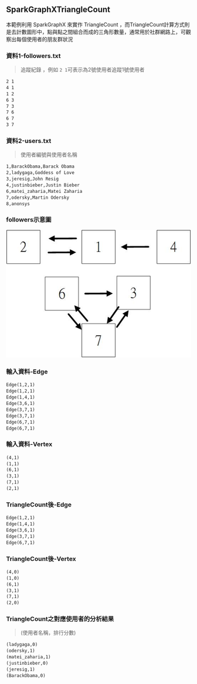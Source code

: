 ## SparkGraphXTriangleCount

本範例利用 SparkGraphX 來實作 TriangleCount ，而TriangleCount計算方式則是去計數圖形中，點與點之間組合而成的三角形數量，通常用於社群網路上，可觀察出每個使用者的朋友群狀況




### 資料1-followers.txt
> 追蹤紀錄 ，例如 `2 1`可表示為2號使用者追蹤1號使用者

```txt
2 1
4 1
1 2
6 3
7 3
7 6
6 7
3 7
```

### 資料2-users.txt
> 使用者編號與使用者名稱

```txt
1,BarackObama,Barack Obama
2,ladygaga,Goddess of Love
3,jeresig,John Resig
4,justinbieber,Justin Bieber
6,matei_zaharia,Matei Zaharia
7,odersky,Martin Odersky
8,anonsys
```

### followers示意圖
![followers示意圖](image/graphx.jpg)

### 輸入資料-Edge
```txt
Edge(1,2,1)
Edge(1,2,1)
Edge(1,4,1)
Edge(3,6,1)
Edge(3,7,1)
Edge(3,7,1)
Edge(6,7,1)
Edge(6,7,1)
```

### 輸入資料-Vertex
```txt
(4,1)
(1,1)
(6,1)
(3,1)
(7,1)
(2,1)
```

### TriangleCount後-Edge
```txt
Edge(1,2,1)
Edge(1,4,1)
Edge(3,6,1)
Edge(3,7,1)
Edge(6,7,1)
```

### TriangleCount後-Vertex

```txt
(4,0)
(1,0)
(6,1)
(3,1)
(7,1)
(2,0)
```

### TriangleCount之對應使用者的分析結果
> (使用者名稱，排行分數)

```txt
(ladygaga,0)
(odersky,1)
(matei_zaharia,1)
(justinbieber,0)
(jeresig,1)
(BarackObama,0)
```
